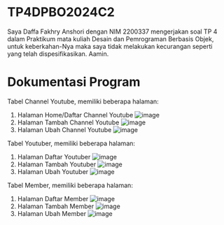 # TP4DPBO2024C2

Saya Daffa Fakhry Anshori dengan NIM 2200337 mengerjakan soal TP 4 dalam Praktikum mata kuliah Desain dan Pemrograman Berbasis Objek, untuk keberkahan-Nya maka saya tidak melakukan kecurangan seperti yang telah dispesifikasikan. Aamin.

# Dokumentasi Program
Tabel Channel Youtube, memiliki beberapa halaman:
1. Halaman Home/Daftar Channel Youtube
![image](https://github.com/daffahag123/TP4DPBO2024C2-/assets/135239333/75edb880-b4ba-497b-8cb4-09b477ca5873)
2. Halaman Tambah Channel Youtube
![image](https://github.com/daffahag123/TP4DPBO2024C2-/assets/135239333/c54746b3-c968-4571-a7bb-cff7b0b5bfe0)
3. Halaman Ubah Channel Youtube
![image](https://github.com/daffahag123/TP4DPBO2024C2-/assets/135239333/d2a519c6-b4f0-4104-9178-4cb8a72c6dc2)

Tabel Youtuber, memiliki beberapa halaman:
1. Halaman Daftar Youtuber
![image](https://github.com/daffahag123/TP4DPBO2024C2-/assets/135239333/3ffbf8c2-8c58-4bc8-b500-52e412708687)
2. Halaman Tambah Youtuber
![image](https://github.com/daffahag123/TP4DPBO2024C2-/assets/135239333/a0ebd2c7-2be4-411f-bbee-a84d48bef6a5)
3. Halaman Ubah Youtuber
![image](https://github.com/daffahag123/TP4DPBO2024C2-/assets/135239333/ef688993-dc0d-4b12-a5b6-77170528ff4d)

Tabel Member, memiliki beberapa halaman:
1. Halaman Daftar Member
![image](https://github.com/daffahag123/TP4DPBO2024C2-/assets/135239333/8baad223-7eb6-4f6e-85ea-0057b20425fd)
2. Halaman Tambah Member
![image](https://github.com/daffahag123/TP4DPBO2024C2-/assets/135239333/04ff6e7b-9995-44c4-9872-06a5ba559951)
3. Halaman Ubah Member
![image](https://github.com/daffahag123/TP4DPBO2024C2-/assets/135239333/8f3aa352-9859-4fef-af0c-ede795b5f71f)







